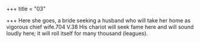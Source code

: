 +++
title = "03"

+++
Here she goes, a bride seeking a husband who will take her home as  vigorous chief wife.704 V.38
His chariot will seek fame here and will sound loudly here; it will roll  itself for many thousand (leagues).
